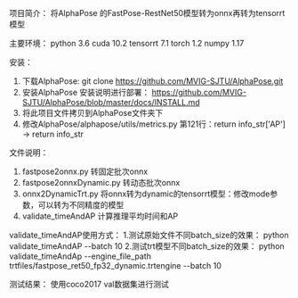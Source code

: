 项目简介：
将AlphaPose 的FastPose-RestNet50模型转为onnx再转为tensorrt模型

主要环境：
python 3.6
cuda 10.2
tensorrt 7.1
torch 1.2
numpy 1.17

安装：
 1. 下载AlphaPose:  git clone https://github.com/MVIG-SJTU/AlphaPose.git
 2.  安装AlphaPose 安装说明进行部署：  https://github.com/MVIG-SJTU/AlphaPose/blob/master/docs/INSTALL.md
 3.  将此项目文件拷贝到AlphaPose文件夹下
 4.  修改AlphaPose/alphapose/utils/metrics.py 第121行：return info_str['AP'] → return info_str

文件说明：
1. fastpose2onnx.py 转固定批次onnx
2. fastpose2onnxDynamic.py 转动态批次onnx
3. onnx2DynamicTrt.py 将onnx转为dynamic的tensorrt模型：修改mode参数，可以转为不同精度的模型
4. validate_timeAndAP 计算推理平均时间和AP

validate_timeAndAP使用方式：
1.测试原始文件不同batch_size的效果：  python validate_timeAndAP  --batch 10
2.测试trt模型不同batch_size的效果： python validate_timeAndAp --engine_file_path trtfiles/fastpose_ret50_fp32_dynamic.trtengine --batch 10



测试结果：
使用coco2017 val数据集进行测试
